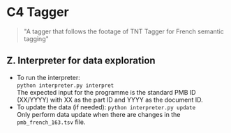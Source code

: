 # C4 Tagger
> "A tagger that follows the footage of TNT Tagger for French semantic tagging"

## Z. Interpreter for data exploration
- To run the interpreter: 
<br/>`python interpreter.py interpret`<br/>
The expected input for the programme is the standard PMB ID (XX/YYYY) with XX as the part ID and YYYY as the document ID.
- To update the data (if needed): `python interpreter.py update` <br/>
Only perform data update when there are changes in the `pmb_french_163.tsv` file.
